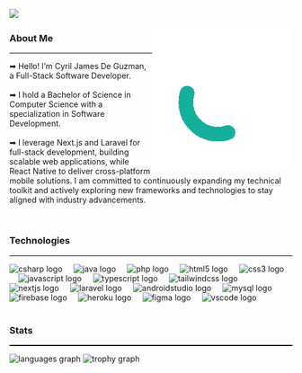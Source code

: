 [![](https://visitcount.itsvg.in/api?id=Quinchy&icon=5&color=9)](https://visitcount.itsvg.in)

<span align="right">
    <img src="image/QuinchY.gif" align="right" alt="Logo" style="width: 250px;">
</span>

### About Me
<hr style="height: 1px; background-color: #000000; border: none;">

<p>➡ Hello! I’m Cyril James De Guzman, a Full-Stack Software Developer. <br><br>➡ I hold a Bachelor of Science in Computer Science with a specialization in Software Development. <br><br>➡ I leverage Next.js and Laravel for full-stack development, building scalable web applications, while React Native to deliver cross-platform mobile solutions. I am committed to continuously expanding my technical toolkit and actively exploring new frameworks and technologies to stay aligned with industry advancements. </p>

<br clear="both">

### Technologies
<hr style="height: 1px; background-color: #000000; border: none;">

<div>
  <img src="https://skillicons.dev/icons?i=cs" height="40" alt="csharp logo"  />
  <img width="12" />
  <img src="https://skillicons.dev/icons?i=java" height="40" alt="java logo"  />
  <img width="12" />
  <img src="https://skillicons.dev/icons?i=php" height="40" alt="php logo"  />
  <img width="12" />
  <img src="https://skillicons.dev/icons?i=html" height="40" alt="html5 logo"  />
  <img width="12" />
  <img src="https://skillicons.dev/icons?i=css" height="40" alt="css3 logo"  />
  <img width="12" />
  <img src="https://skillicons.dev/icons?i=js" height="40" alt="javascript logo"  />
  <img width="12" />
  <img src="https://skillicons.dev/icons?i=ts" height="40" alt="typescript logo"  />
  <img width="12" />
  <img src="https://skillicons.dev/icons?i=tailwind" height="40" alt="tailwindcss logo"  />
  <img width="12" />
  <img src="https://skillicons.dev/icons?i=nextjs" height="40" alt="nextjs logo"  />
  <img width="12" />
  <img src="https://skillicons.dev/icons?i=laravel" height="40" alt="laravel logo"  />
  <img width="12" />
  <img src="https://skillicons.dev/icons?i=androidstudio" height="40" alt="androidstudio logo"  />
  <img width="12" />
  <img src="https://skillicons.dev/icons?i=mysql" height="40" alt="mysql logo"  />
  <img width="12" />
  <img src="https://skillicons.dev/icons?i=firebase" height="40" alt="firebase logo"  />
  <img width="12" />
  <img src="https://skillicons.dev/icons?i=heroku" height="40" alt="heroku logo"  />
  <img width="12" />
  <img src="https://skillicons.dev/icons?i=figma" height="40" alt="figma logo"  />
  <img width="12" />
  <img src="https://skillicons.dev/icons?i=vscode" height="40" alt="vscode logo"  />
</div>
<br />

### Stats
<hr style="height: 2px; background-color: #000000; border: none;">

<div>
  <img src="https://github-readme-stats.vercel.app/api/top-langs?username=Quinchy&locale=en&hide_title=false&layout=compact&card_width=320&langs_count=5&theme=tokyonight&hide_border=true&order=2" height="150" alt="languages graph"  />
  <img src="https://github-profile-trophy.vercel.app?username=Quinchy&theme=tokyonight&column=3&row=1&margin-w=8&margin-h=8&no-bg=false&no-frame=true&order=4" height="150" alt="trophy graph"  />
</div>
